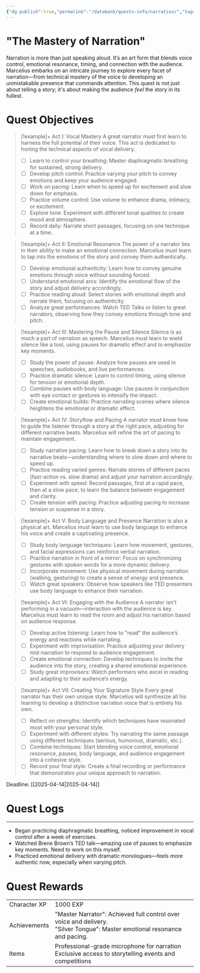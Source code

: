 ```yaml
---
{"dg-publish":true,"permalink":"/databank/quests-info/narration/","tags":["Quests","Communication","Mastery"]}
---
```



# "The Mastery of Narration"

Narration is more than just speaking aloud. It’s an art form that blends voice control, emotional resonance, timing, and connection with the audience. Marcelius embarks on an intricate journey to explore every facet of narration—from technical mastery of the voice to developing an unmistakable presence that commands attention. This quest is not just about telling a story; it's about making the audience *feel* the story in its fullest.

# Quest Objectives

> [!example]+ Act I: Vocal Mastery
>    A great narrator must first learn to harness the full potential of their voice. This act is dedicated to honing the technical aspects of vocal delivery.
>- [ ] Learn to control your breathing: Master diaphragmatic breathing for sustained, strong delivery.
>- [ ] Develop pitch control: Practice varying your pitch to convey emotions and keep your audience engaged.
>- [ ] Work on pacing: Learn when to speed up for excitement and slow down for emphasis.
>- [ ] Practice volume control: Use volume to enhance drama, intimacy, or excitement.
>- [ ] Explore tone: Experiment with different tonal qualities to create mood and atmosphere.
>- [ ] Record daily: Narrate short passages, focusing on one technique at a time.

> [!example]+ Act II: Emotional Resonance
>    The power of a narrator lies in their ability to make an emotional connection. Marcelius must learn to tap into the emotions of the story and convey them authentically.
>- [ ] Develop emotional authenticity: Learn how to convey genuine emotions through voice without sounding forced.
>- [ ] Understand emotional arcs: Identify the emotional flow of the story and adjust delivery accordingly.
>- [ ] Practice reading aloud: Select stories with emotional depth and narrate them, focusing on authenticity.
>- [ ] Analyze great performances: Watch TED Talks or listen to great narrators, observing how they convey emotions through tone and pitch.

> [!example]+ Act III: Mastering the Pause and Silence
>    Silence is as much a part of narration as speech. Marcelius must learn to wield silence like a tool, using pauses for dramatic effect and to emphasize key moments.
>- [ ] Study the power of pause: Analyze how pauses are used in speeches, audiobooks, and live performances.
>- [ ] Practice dramatic silence: Learn to control timing, using silence for tension or emotional depth.
>- [ ] Combine pauses with body language: Use pauses in conjunction with eye contact or gestures to intensify the impact.
>- [ ] Create emotional builds: Practice narrating scenes where silence heightens the emotional or dramatic effect.

> [!example]+ Act IV: Storyflow and Pacing
>    A narrator must know how to guide the listener through a story at the right pace, adjusting for different narrative beats. Marcelius will refine the art of pacing to maintain engagement.
>- [ ] Study narrative pacing: Learn how to break down a story into its narrative beats—understanding where to slow down and where to speed up.
>- [ ] Practice reading varied genres: Narrate stories of different paces (fast-action vs. slow drama) and adjust your narration accordingly.
>- [ ] Experiment with speed: Record passages, first at a rapid pace, then at a slow pace, to learn the balance between engagement and clarity.
>- [ ] Create tension with pacing: Practice adjusting pacing to increase tension or suspense in a story.

> [!example]+ Act V: Body Language and Presence
>    Narration is also a physical art. Marcelius must learn to use body language to enhance his voice and create a captivating presence.
>- [ ] Study body language techniques: Learn how movement, gestures, and facial expressions can reinforce verbal narration.
>- [ ] Practice narration in front of a mirror: Focus on synchronizing gestures with spoken words for a more dynamic delivery.
>- [ ] Incorporate movement: Use physical movement during narration (walking, gesturing) to create a sense of energy and presence.
>- [ ] Watch great speakers: Observe how speakers like TED presenters use body language to enhance their narration.

> [!example]+ Act VI: Engaging with the Audience
>    A narrator isn't performing in a vacuum—interaction with the audience is key. Marcelius must learn to read the room and adjust his narration based on audience response.
>- [ ] Develop active listening: Learn how to "read" the audience’s energy and reactions while narrating.
>- [ ] Experiment with improvisation: Practice adjusting your delivery mid-narration to respond to audience engagement.
>- [ ] Create emotional connection: Develop techniques to invite the audience into the story, creating a shared emotional experience.
>- [ ] Study great improvisers: Watch performers who excel in reading and adapting to their audience’s energy.

> [!example]+ Act VII: Creating Your Signature Style
>    Every great narrator has their own unique style. Marcelius will synthesize all his learning to develop a distinctive narration voice that is entirely his own.
>- [ ] Reflect on strengths: Identify which techniques have resonated most with your personal style.
>- [ ] Experiment with different styles: Try narrating the same passage using different techniques (serious, humorous, dramatic, etc.).
>- [ ] Combine techniques: Start blending voice control, emotional resonance, pauses, body language, and audience engagement into a cohesive style.
>- [ ] Record your final style: Create a final recording or performance that demonstrates your unique approach to narration.

Deadline: [[2025-04-14\|2025-04-14]]

# Quest Logs
---
- Began practicing diaphragmatic breathing, noticed improvement in vocal control after a week of exercises.
- Watched Brene Brown’s TED talk—amazing use of pauses to emphasize key moments. Need to work on this myself.
- Practiced emotional delivery with dramatic monologues—feels more authentic now, especially when varying pitch.

# Quest Rewards

|              |                                                                                                                              |     |
| ------------ | ---------------------------------------------------------------------------------------------------------------------------- | --- |
| Character XP | 1000 EXP                                                                                                                     |     |
| Achievements | "Master Narrator": Achieved full control over voice and delivery.<br>"Silver Tongue": Master emotional resonance and pacing. |     |
| Items        | Professional-grade microphone for narration<br>Exclusive access to storytelling events and competitions                      |     |